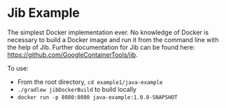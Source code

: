 # Jib Example

The simplest Docker implementation ever. No knowledge of Docker is necessary to build a Docker image and run it from the command line with the help of Jib.
Further documentation for Jib can be found here: https://github.com/GoogleContainerTools/jib.

To use:

* From the root directory, `cd example1/java-example`
* `./gradlew jibDockerBuild` to build locally
* `docker run -p 8080:8080 java-example:1.0.0-SNAPSHOT`
